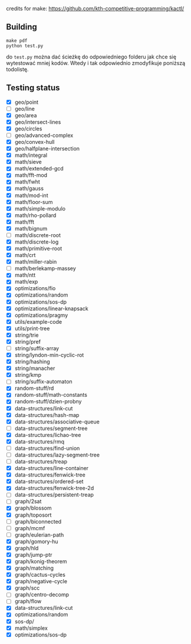 credits for make: https://github.com/kth-competitive-programming/kactl/

## Building

```
make pdf
python test.py
```
do `test.py` można dać ścieżkę do odpowiedniego folderu jak chce się wytestować mniej kodów.
Wtedy i tak odpowiednio zmodyfikuje poniższą todolistę.

## Testing status
- [x] geo/point
- [ ] geo/line
- [x] geo/area
- [x] geo/intersect-lines
- [x] geo/circles
- [ ] geo/advanced-complex
- [x] geo/convex-hull
- [x] geo/halfplane-intersection
- [x] math/integral
- [x] math/sieve
- [x] math/extended-gcd
- [x] math/fft-mod
- [x] math/fwht
- [x] math/gauss
- [x] math/mod-int
- [x] math/floor-sum
- [x] math/simple-modulo
- [x] math/rho-pollard
- [x] math/fft
- [x] math/bignum
- [ ] math/discrete-root
- [x] math/discrete-log
- [x] math/primitive-root
- [x] math/crt
- [x] math/miller-rabin
- [ ] math/berlekamp-massey
- [x] math/ntt
- [x] math/exp
- [x] optimizations/fio
- [x] optimizations/random
- [x] optimizations/sos-dp
- [x] optimizations/linear-knapsack
- [x] optimizations/pragmy
- [x] utils/example-code
- [x] utils/print-tree
- [x] string/trie
- [x] string/pref
- [ ] string/suffix-array
- [x] string/lyndon-min-cyclic-rot
- [x] string/hashing
- [x] string/manacher
- [x] string/kmp
- [ ] string/suffix-automaton
- [x] random-stuff/rd
- [x] random-stuff/math-constants
- [x] random-stuff/dzien-probny
- [x] data-structures/link-cut
- [x] data-structures/hash-map
- [x] data-structures/associative-queue
- [ ] data-structures/segment-tree
- [x] data-structures/lichao-tree
- [x] data-structures/rmq
- [ ] data-structures/find-union
- [ ] data-structures/lazy-segment-tree
- [ ] data-structures/treap
- [x] data-structures/line-container
- [x] data-structures/fenwick-tree
- [x] data-structures/ordered-set
- [x] data-structures/fenwick-tree-2d
- [ ] data-structures/persistent-treap
- [ ] graph/2sat
- [x] graph/blossom
- [x] graph/toposort
- [ ] graph/biconnected
- [ ] graph/mcmf
- [ ] graph/eulerian-path
- [x] graph/gomory-hu
- [x] graph/hld
- [x] graph/jump-ptr
- [x] graph/konig-theorem
- [x] graph/matching
- [x] graph/cactus-cycles
- [x] graph/negative-cycle
- [x] graph/scc
- [ ] graph/centro-decomp
- [ ] graph/flow
- [x] data-structures/link-cut
- [x] optimizations/random
- [x] sos-dp/
- [x] math/simplex
- [x] optimizations/sos-dp
